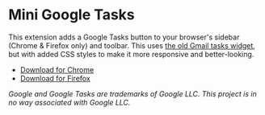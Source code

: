 # Mini Google Tasks

This extension adds a Google Tasks button to your browser's sidebar (Chrome & Firefox only) and toolbar. This uses [the old Gmail tasks widget](https://mail.google.com/tasks/ig), but with added CSS styles to make it more responsive and better-looking.

* [Download for Chrome](https://chrome.google.com/webstore/detail/keanldcafhaddidpejgdhpfdbbohpgna)
* [Download for Firefox](https://addons.mozilla.org/en-US/firefox/addon/mini-google-tasks/)

_Google and Google Tasks are trademarks of Google LLC. This project is in no way associated with Google LLC._

